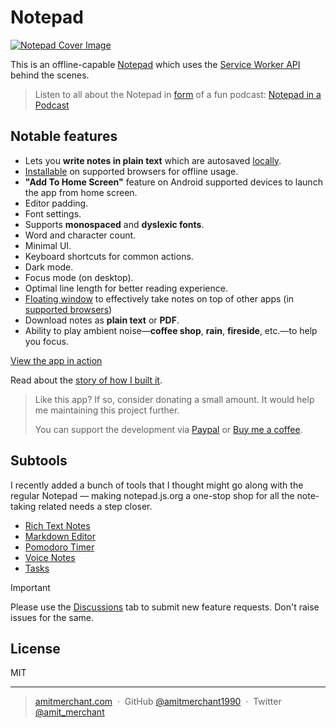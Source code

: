 Notepad
========

[![Notepad Cover Image](/art/cover.png)](https://notepad.js.org/)

This is an offline-capable [Notepad](https://notepad.js.org/) which uses the [Service Worker API](https://developer.mozilla.org/en-US/docs/Web/API/Service_Worker_API) behind the scenes.

> Listen to all about the Notepad in [form](https://www.gitpodcast.com/) of a fun podcast: [Notepad in a Podcast](https://notepad.js.org/podcast/notepad-podcast.mp3)

## Notable features

  - Lets you **write notes in plain text** which are autosaved [locally](https://developer.mozilla.org/en-US/docs/Web/API/Window/localStorage).
  - [Installable](https://www.amitmerchant.com/adding-custom-install-button-in-progressive-web-apps/) on supported browsers for offline usage.
  - **"Add To Home Screen"** feature on Android supported devices to launch the app from home screen.
  - Editor padding.
  - Font settings.
  - Supports **monospaced** and **dyslexic fonts**.
  - Word and character count.
  - Minimal UI.
  - Keyboard shortcuts for common actions.
  - Dark mode.
  - Focus mode (on desktop).
  - Optimal line length for better reading experience.
  - [Floating window](https://www.amitmerchant.com/implementing-interactive-floating-windows-using-picture-in-picture-api/) to effectively take notes on top of other apps (in [supported browsers](https://developer.mozilla.org/en-US/docs/Web/API/Document_Picture-in-Picture_API))
  - Download notes as **plain text** or **PDF**.
  - Ability to play ambient noise—**coffee shop**, **rain**, **fireside**, etc.—to help you focus.

[View the app in action](https://twitter.com/amit_merchant/status/756876111959601152)

Read about the [story of how I built it](https://www.amitmerchant.com/Building-Simple-Offline-Notepad-Using-Service-Worker/).

> Like this app? If so, consider donating a small amount. It would help me maintaining this project further.
>
> You can support the development via [Paypal](https://paypal.me/AmitMerchant) or [Buy me a coffee](https://buymeacoffee.com/amitmerchant).

## Subtools

I recently added a bunch of tools that I thought might go along with the regular Notepad — making notepad.js.org a one-stop shop for all the note-taking related needs a step closer.

- [Rich Text Notes](https://notepad.js.org/rich-text-notes/)
- [Markdown Editor](https://notepad.js.org/markdown-editor/)
- [Pomodoro Timer](https://notepad.js.org/pomodoro-timer/)
- [Voice Notes](https://notepad.js.org/voice-notes/)
- [Tasks](https://notepad.js.org/tasks/)

> [!IMPORTANT]
> Please use the [Discussions](https://github.com/amitmerchant1990/notepad/discussions) tab to submit new feature requests. Don't raise issues for the same.

## License

MIT

---

> [amitmerchant.com](https://www.amitmerchant.com) &nbsp;&middot;&nbsp;
> GitHub [@amitmerchant1990](https://github.com/amitmerchant1990) &nbsp;&middot;&nbsp;
> Twitter [@amit_merchant](https://twitter.com/amit_merchant)
